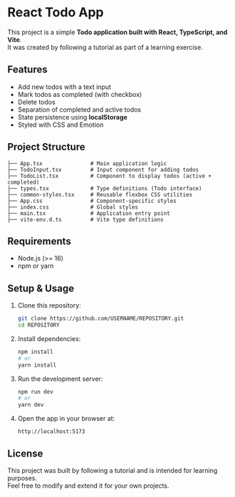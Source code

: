 # React Todo App

This project is a simple **Todo application built with React, TypeScript, and Vite**.  
It was created by following a tutorial as part of a learning exercise.

## Features
- Add new todos with a text input
- Mark todos as completed (with checkbox)
- Delete todos
- Separation of completed and active todos
- State persistence using **localStorage**
- Styled with CSS and Emotion

## Project Structure
```
├── App.tsx               # Main application logic
├── TodoInput.tsx         # Input component for adding todos
├── TodoList.tsx          # Component to display todos (active + completed)
├── types.tsx             # Type definitions (Todo interface)
├── common-styles.tsx     # Reusable flexbox CSS utilities
├── App.css               # Component-specific styles
├── index.css             # Global styles
├── main.tsx              # Application entry point
├── vite-env.d.ts         # Vite type definitions
```

## Requirements
- Node.js (>= 16)
- npm or yarn

## Setup & Usage
1. Clone this repository:
   ```bash
   git clone https://github.com/USERNAME/REPOSITORY.git
   cd REPOSITORY
   ```

2. Install dependencies:
   ```bash
   npm install
   # or
   yarn install
   ```

3. Run the development server:
   ```bash
   npm run dev
   # or
   yarn dev
   ```

4. Open the app in your browser at:
   ```
   http://localhost:5173
   ```

## License
This project was built by following a tutorial and is intended for learning purposes.  
Feel free to modify and extend it for your own projects.
